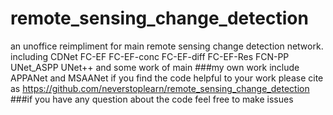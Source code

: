 # remote_sensing_change_detection
an unoffice reimpliment  for main remote sensing change detection network. including CDNet FC-EF FC-EF-conc FC-EF-diff FC-EF-Res FCN-PP UNet_ASPP UNet++ and some work of main 
###my own work include APPANet and MSAANet if you find the code helpful to your work please cite as https://github.com/neverstoplearn/remote_sensing_change_detection
###if you have any question about the code feel free to make issues
